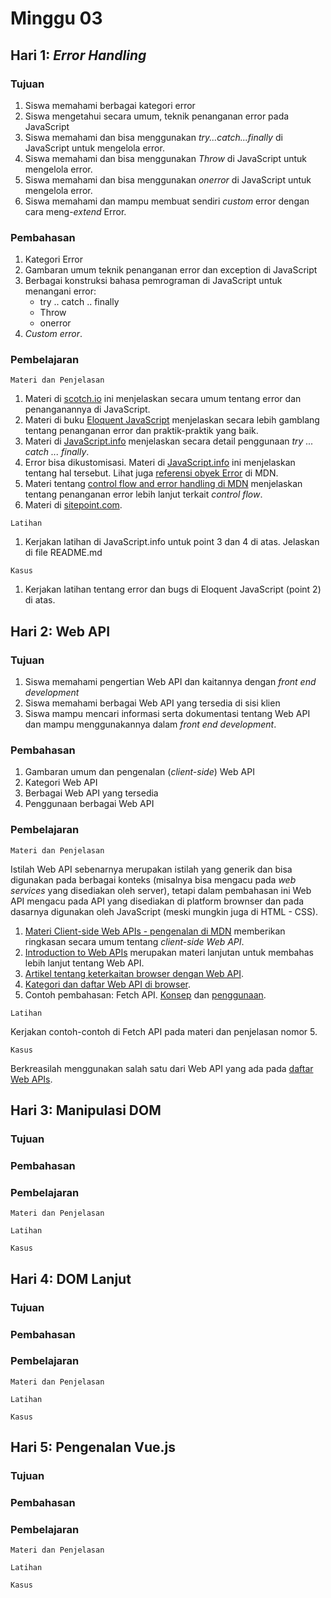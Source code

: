 # Minggu 03

## Hari 1: *Error Handling*

### Tujuan

1. Siswa memahami berbagai kategori error
2. Siswa mengetahui secara umum, teknik penanganan error pada JavaScript
3. Siswa memahami dan bisa menggunakan *try...catch...finally* di JavaScript untuk mengelola error.
4. Siswa memahami dan bisa menggunakan *Throw* di JavaScript untuk mengelola error.
5. Siswa memahami dan bisa menggunakan *onerror* di JavaScript untuk mengelola error.
6. Siswa memahami dan mampu membuat sendiri *custom* error dengan cara meng-*extend* Error.

### Pembahasan

1. Kategori Error
2. Gambaran umum teknik penanganan error dan exception di JavaScript
3. Berbagai konstruksi bahasa pemrograman di JavaScript untuk menangani error:
    * try .. catch .. finally
    * Throw
    * onerror
4. *Custom error*.

### Pembelajaran

```
Materi dan Penjelasan
```

1. Materi di [scotch.io](https://scotch.io/tutorials/proper-error-handling-in-javascript) ini menjelaskan secara umum tentang error dan penanganannya di JavaScript.
2. Materi di buku [Eloquent JavaScript](https://eloquentjavascript.net/08_error.html) menjelaskan secara lebih gamblang tentang penanganan error dan praktik-praktik yang baik.
3. Materi di [JavaScript.info](http://javascript.info/try-catch) menjelaskan secara detail penggunaan *try ... catch ... finally*.
4. Error bisa dikustomisasi. Materi di [JavaScript.info](http://javascript.info/custom-errors) ini menjelaskan tentang hal tersebut. Lihat juga [referensi obyek Error](https://developer.mozilla.org/en-US/docs/Web/JavaScript/Reference/Global_Objects/Error) di MDN.
5. Materi tentang [control flow and error handling di MDN](https://developer.mozilla.org/en-US/docs/Web/JavaScript/Guide/Control_flow_and_error_handling) menjelaskan tentang penanganan error lebih lanjut terkait *control flow*.
6. Materi di [sitepoint.com](https://www.sitepoint.com/exceptional-exception-handling-in-javascript/).

```
Latihan
```

1. Kerjakan latihan di JavaScript.info untuk point 3 dan 4 di atas. Jelaskan di file README.md

```
Kasus
```

1. Kerjakan latihan tentang error dan bugs di Eloquent JavaScript (point 2) di atas.

## Hari 2: Web API

### Tujuan

1. Siswa memahami pengertian Web API dan kaitannya dengan *front end development*
2. Siswa memahami berbagai Web API yang tersedia di sisi klien
3. Siswa mampu mencari informasi serta dokumentasi tentang Web API dan mampu menggunakannya dalam
   *front end development*.

### Pembahasan

1. Gambaran umum dan pengenalan (*client-side*) Web API
2. Kategori Web API
3. Berbagai Web API yang tersedia
4. Penggunaan berbagai Web API

### Pembelajaran

```
Materi dan Penjelasan
```

Istilah Web API sebenarnya merupakan istilah yang generik dan bisa digunakan pada berbagai konteks
(misalnya bisa mengacu pada *web services* yang disediakan oleh server), tetapi dalam pembahasan ini
Web API mengacu pada API yang disediakan di platform brownser dan pada dasarnya digunakan oleh
JavaScript (meski mungkin juga di HTML - CSS). 

1. [Materi Client-side Web APIs - pengenalan di MDN](https://developer.mozilla.org/en-US/docs/Learn/JavaScript/Client-side_web_APIs) memberikan ringkasan secara umum tentang *client-side Web API*.
2. [Introduction to Web APIs](https://developer.mozilla.org/en-US/docs/Learn/JavaScript/Client-side_web_APIs/Introduction)    merupakan materi lanjutan untuk membahas lebih lanjut tentang Web API.
3. [Artikel tentang keterkaitan browser dengan Web API](https://medium.com/@antwan29/browser-and-web-apis-d48c3fd8739).
4. [Kategori dan daftar Web API di browser](https://developer.mozilla.org/en-US/docs/Web/API).
5. Contoh pembahasan: Fetch API. [Konsep](https://developer.mozilla.org/en-US/docs/Web/API/Fetch_API) dan [penggunaan](https://developer.mozilla.org/en-US/docs/Web/API/Fetch_API/Using_Fetch).

```
Latihan
```

Kerjakan contoh-contoh di Fetch API pada materi dan penjelasan nomor 5.

```
Kasus
```

Berkreasilah menggunakan salah satu dari Web API yang ada pada [daftar Web APIs](https://developer.mozilla.org/en-US/docs/Web/API).

## Hari 3: Manipulasi DOM 

### Tujuan

### Pembahasan

### Pembelajaran

```
Materi dan Penjelasan
```

```
Latihan
```

```
Kasus
```

## Hari 4: DOM Lanjut 

### Tujuan

### Pembahasan

### Pembelajaran

```
Materi dan Penjelasan
```

```
Latihan
```

```
Kasus
```


## Hari 5: Pengenalan Vue.js 

### Tujuan

### Pembahasan

### Pembelajaran

```
Materi dan Penjelasan
```

```
Latihan
```

```
Kasus
```


